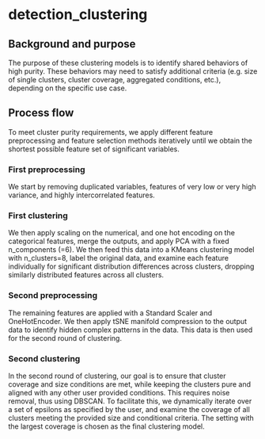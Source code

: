 # detection_clustering
## Background and purpose
The purpose of these clustering models is to identify shared behaviors of high purity.
These behaviors may need to satisfy additional criteria (e.g. size of single clusters, cluster coverage, aggregated conditions, etc.), depending on the specific use case.

## Process flow
To meet cluster purity requirements, we apply different feature preprocessing and feature selection methods iteratively until we obtain the shortest possible feature set of significant variables.
### First preprocessing
We start by removing duplicated variables, features of very low or very high variance, and highly intercorrelated features.
### First clustering
We then apply scaling on the numerical, and one hot encoding on the categorical features, merge the outputs, and apply PCA with a fixed n_components (=6). We then feed this data into a KMeans clustering model with n_clusters=8, label the original data, and examine each feature individually for significant distribution differences across clusters, dropping similarly distributed features across all clusters.
### Second preprocessing
The remaining features are applied with a Standard Scaler and OneHotEncoder. We then apply tSNE manifold compression to the output data to identify hidden complex patterns in the data. This data is then used for the second round of clustering.
### Second clustering
In the second round of clustering, our goal is to ensure that cluster coverage and size conditions are met, while keeping the clusters pure and aligned with any other user provided conditions. This requires noise removal, thus using DBSCAN. 
To facilitate this, we dynamically iterate over a set of epsilons as specified by the user, and examine the coverage of all clusters meeting the provided size and conditional criteria. The setting with the largest coverage is chosen as the final clustering model.

